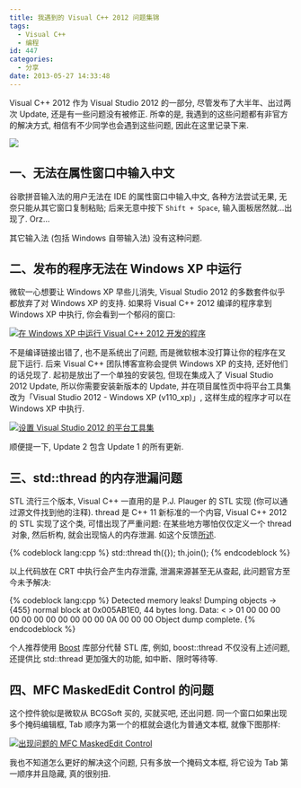 ```yaml
---
title: 我遇到的 Visual C++ 2012 问题集锦
tags:
  - Visual C++
  - 编程
id: 447
categories:
  - 分享
date: 2013-05-27 14:33:48
---
```


Visual C++ 2012 作为 Visual Studio 2012 的一部分, 尽管发布了大半年、出过两次 Update, 还是有一些问题没有被修正. 所幸的是, 我遇到的这些问题都有非官方的解决方式, 相信有不少同学也会遇到这些问题, 因此在这里记录下来.

[![](//beamnote-img.oss-cn-shanghai.aliyuncs.com/2013/visual_studio_2012.png)](//beamnote-img.oss-cn-shanghai.aliyuncs.com/2013/visual_studio_2012.png)<!-- more -->

## 一、无法在属性窗口中输入中文

谷歌拼音输入法的用户无法在 IDE 的属性窗口中输入中文, 各种方法尝试无果, 无奈只能从其它窗口复制粘贴; 后来无意中按下 `Shift + Space`, 输入面板居然就…出现了. Orz…

其它输入法 (包括 Windows 自带输入法) 没有这种问题.

## 二、发布的程序无法在 Windows XP 中运行

微软一心想要让 Windows XP 早些儿消失, Visual Studio 2012 的多数套件似乎都放弃了对 Windows XP 的支持. 如果将 Visual C++ 2012 编译的程序拿到 Windows XP 中执行, 你会看到一个郁闷的窗口:

[![在 Windows XP 中运行 Visual C++ 2012 开发的程序](//beamnote-img.oss-cn-shanghai.aliyuncs.com/2013/vc2012_xp.png)](//beamnote-img.oss-cn-shanghai.aliyuncs.com/2013/vc2012_xp.png)

不是编译链接出错了, 也不是系统出了问题, 而是微软根本没打算让你的程序在叉屁下运行. 后来 Visual C++ 团队博客宣称会提供 Windows XP 的支持, 还好他们的话兑现了. 起初是放出了一个单独的安装包, 但现在集成入了 Visual Studio 2012 Update, 所以你需要安装新版本的 Update, 并在项目属性页中将平台工具集改为「Visual Studio 2012 - Windows XP (v110_xp)」, 这样生成的程序才可以在 Windows XP 中执行.

[![设置 Visual Studio 2012 的平台工具集](//beamnote-img.oss-cn-shanghai.aliyuncs.com/2013/vc2012_xp_target.png)](//beamnote-img.oss-cn-shanghai.aliyuncs.com/2013/vc2012_xp_target.png)

顺便提一下, Update 2 包含 Update 1 的所有更新.

## 三、std::thread 的内存泄漏问题

STL 流行三个版本, Visual C++ 一直用的是 P.J. Plauger 的 STL 实现 (你可以通过源文件找到他的注释). thread 是 C++ 11 新标准的一个内容, Visual C++ 2012 的 STL 实现了这个类, 可惜出现了严重问题: 在某些地方哪怕仅仅定义一个 thread  对象, 然后析构, 就会出现恼人的内存泄漏. 如这个反馈[所述](http://connect.microsoft.com/VisualStudio/feedback/details/757212/vs-2012-rc-std-thread-reports-memory-leak-even-on-stack).

{% codeblock lang:cpp %}
std::thread th([](){});
th.join();
{% endcodeblock %}

以上代码放在 CRT 中执行会产生内存泄露, 泄漏来源甚至无从查起, 此问题官方至今未予解决:

{% codeblock lang:cpp %}
Detected memory leaks!
Dumping objects ->
{455} normal block at 0x005AB1E0, 44 bytes long.
Data: < > 01 00 00 00 00 00 00 00 00 00 00 00 0A 00 00 00
Object dump complete.
{% endcodeblock %}

个人推荐使用 [Boost](http://www.boost.org/) 库部分代替 STL 库, 例如, boost::thread 不仅没有上述问题, 还提供比 std::thread 更加强大的功能, 如中断、限时等待等.

## 四、MFC MaskedEdit Control 的问题

这个控件貌似是微软从 BCGSoft 买的, 买就买吧, 还出问题. 同一个窗口如果出现多个掩码编辑框, Tab 顺序为第一个的框就会退化为普通文本框, 就像下图那样:

[![出现问题的 MFC MaskedEdit Control](//beamnote-img.oss-cn-shanghai.aliyuncs.com/2013/mfcmaskededit.png)](//beamnote-img.oss-cn-shanghai.aliyuncs.com/2013/mfcmaskededit.png)

我也不知道怎么更好的解决这个问题, 只有多放一个掩码文本框, 将它设为 Tab 第一顺序并且隐藏, 真的很别扭.
